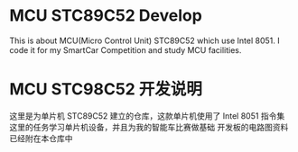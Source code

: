 # MCU STC89C52 Develop
This is about MCU(Micro Control Unit) STC89C52 which use Intel 8051.
I code it for my SmartCar Competition and study MCU facilities.

# MCU STC98C52 开发说明
这里是为单片机 STC89C52 建立的仓库，这款单片机使用了 Intel 8051 指令集
这里的任务学习单片机设备，并且为我的智能车比赛做基础
开发板的电路图资料已经附在本仓库中
